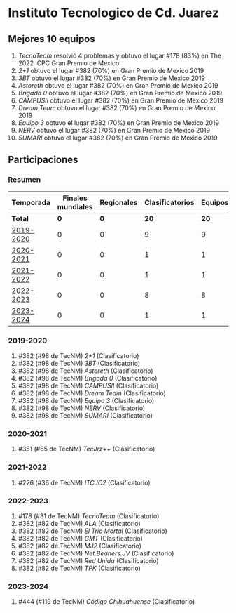 ---
---

# Instituto Tecnologico de Cd. Juarez

## Mejores 10 equipos

1. _TecnoTeam_ resolvió 4 problemas y obtuvo el lugar #178 (83%) en The 2022 ICPC Gran Premio de Mexico
1. _2+1_ obtuvo el lugar #382 (70%) en Gran Premio de Mexico 2019
1. _3BT_ obtuvo el lugar #382 (70%) en Gran Premio de Mexico 2019
1. _Astoreth_ obtuvo el lugar #382 (70%) en Gran Premio de Mexico 2019
1. _Brigada 0_ obtuvo el lugar #382 (70%) en Gran Premio de Mexico 2019
1. _CAMPUSII_ obtuvo el lugar #382 (70%) en Gran Premio de Mexico 2019
1. _Dream Team_ obtuvo el lugar #382 (70%) en Gran Premio de Mexico 2019
1. _Equipo 3_ obtuvo el lugar #382 (70%) en Gran Premio de Mexico 2019
1. _NERV_ obtuvo el lugar #382 (70%) en Gran Premio de Mexico 2019
1. _SUMARI_ obtuvo el lugar #382 (70%) en Gran Premio de Mexico 2019

## Participaciones

### Resumen

| Temporada | Finales mundiales | Regionales | Clasificatorios | Equipos |
| --- | --- | --- | --- | --- |
| **Total** | **0** | **0** | **20** | **20** |
| [2019-2020](#2019-2020) | 0 | 0 | 9 | 9 |
| [2020-2021](#2020-2021) | 0 | 0 | 1 | 1 |
| [2021-2022](#2021-2022) | 0 | 0 | 1 | 1 |
| [2022-2023](#2022-2023) | 0 | 0 | 8 | 8 |
| [2023-2024](#2023-2024) | 0 | 0 | 1 | 1 |

### 2019-2020

1. #382 (#98 de TecNM) _2+1_ (Clasificatorio)
1. #382 (#98 de TecNM) _3BT_ (Clasificatorio)
1. #382 (#98 de TecNM) _Astoreth_ (Clasificatorio)
1. #382 (#98 de TecNM) _Brigada 0_ (Clasificatorio)
1. #382 (#98 de TecNM) _CAMPUSII_ (Clasificatorio)
1. #382 (#98 de TecNM) _Dream Team_ (Clasificatorio)
1. #382 (#98 de TecNM) _Equipo 3_ (Clasificatorio)
1. #382 (#98 de TecNM) _NERV_ (Clasificatorio)
1. #382 (#98 de TecNM) _SUMARI_ (Clasificatorio)

### 2020-2021

1. #351 (#65 de TecNM) _TecJrz++_ (Clasificatorio)

### 2021-2022

1. #226 (#36 de TecNM) _ITCJC2_ (Clasificatorio)

### 2022-2023

1. #178 (#31 de TecNM) _TecnoTeam_ (Clasificatorio)
1. #382 (#82 de TecNM) _ALA_ (Clasificatorio)
1. #382 (#82 de TecNM) _El Trio Mortal_ (Clasificatorio)
1. #382 (#82 de TecNM) _GMT_ (Clasificatorio)
1. #382 (#82 de TecNM) _MJ2_ (Clasificatorio)
1. #382 (#82 de TecNM) _Net.Beaners.JV_ (Clasificatorio)
1. #382 (#82 de TecNM) _Red Unida_ (Clasificatorio)
1. #382 (#82 de TecNM) _TPK_ (Clasificatorio)

### 2023-2024

1. #444 (#119 de TecNM) _Código Chihuahuense_ (Clasificatorio)



